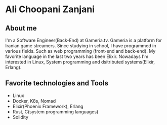 # Ali Choopani Zanjani

## About me
I'm a Software Engineer(Back-End) at Gameria.tv. Gameria is a platform for Iranian game streamers. Since studying in school, I have programmed in various fields. Such as web programming (front-end and back-end). My favorite language in the last two years has been Elixir. Nowadays I'm interested in Linux, System programming and dsitributed systems(Elixir, Erlang).

## Favorite technologies and Tools
* Linux
* Docker, K8s, Nomad
* Elixir(Phoenix Framework), Erlang
* Rust, C(system programming languages)
* Solidity

